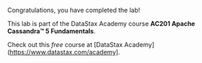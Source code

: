 Congratulations, you have completed the lab!

This lab is part of the DataStax Academy course **AC201 Apache Cassandra™ 5 Fundamentals**.

Check out this *free* course at [DataStax Academy](https://www.datastax.com/academy].
 
